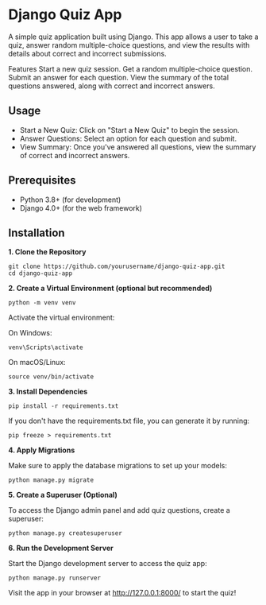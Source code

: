 # Django Quiz App

A simple quiz application built using Django. This app allows a user to take a quiz, answer random multiple-choice questions, and view the results with details about correct and incorrect submissions.

Features
Start a new quiz session.
Get a random multiple-choice question.
Submit an answer for each question.
View the summary of the total questions answered, along with correct and incorrect answers.

## Usage
- Start a New Quiz: Click on "Start a New Quiz" to begin the session.
- Answer Questions: Select an option for each question and submit.
- View Summary: Once you've answered all questions, view the summary of correct and incorrect answers.

## Prerequisites
- Python 3.8+ (for development)
- Django 4.0+ (for the web framework)

## Installation
**1. Clone the Repository**
````
git clone https://github.com/yourusername/django-quiz-app.git
cd django-quiz-app
````
**2. Create a Virtual Environment (optional but recommended)**
```
python -m venv venv
```
Activate the virtual environment:

On Windows:

```
venv\Scripts\activate
```
On macOS/Linux:

```
source venv/bin/activate
```
**3. Install Dependencies**
```
pip install -r requirements.txt
```
If you don't have the requirements.txt file, you can generate it by running:
```
pip freeze > requirements.txt
```
**4. Apply Migrations**

Make sure to apply the database migrations to set up your models:
```
python manage.py migrate
```
**5. Create a Superuser (Optional)**

To access the Django admin panel and add quiz questions, create a superuser:
```
python manage.py createsuperuser
```
**6. Run the Development Server**

Start the Django development server to access the quiz app:

```
python manage.py runserver
```
Visit the app in your browser at http://127.0.0.1:8000/ to start the quiz!
